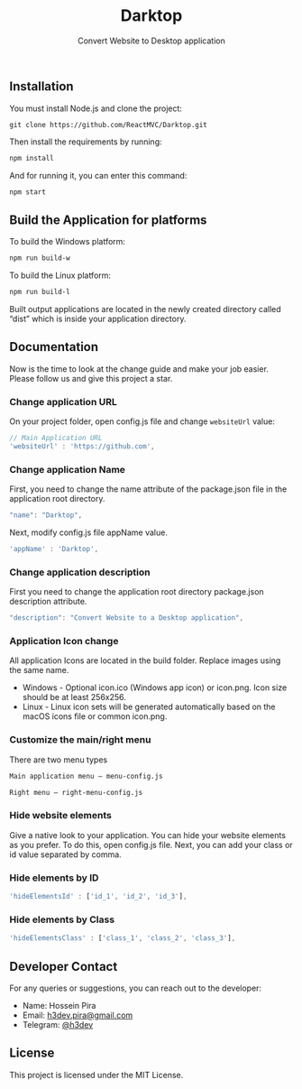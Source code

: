<h1 align="center">
Darktop
</h1>
<p align="center">
Convert Website to Desktop application
</p>
<br>
<h2>Installation</h2>

You must install Node.js and clone the project:  

```
git clone https://github.com/ReactMVC/Darktop.git
```

Then install the requirements by running:
```bash
npm install
```
And for running it, you can enter this command:
 ```bash
npm start
```

## Build the Application for platforms

To build the Windows platform:
```bash
npm run build-w
```
To build the Linux platform:
```bash
npm run build-l
```

Built output applications are located in the newly created directory called “dist” which is inside your application directory.

## Documentation
Now is the time to look at the change guide and make your job easier. Please follow us and give this project a star.

### Change application URL
On your project folder, open config.js file and change `websiteUrl` value:
```javascript
// Main Application URL
'websiteUrl' : 'https://github.com',
```

### Change application Name
First, you need to change the name attribute of the package.json file in the application root directory.
```javascript
"name": "Darktop",
```
Next, modify config.js file appName value.
```javascript
'appName' : 'Darktop',
```

### Change application description
First you need to change the application root directory package.json description attribute.
```javascript
"description": "Convert Website to a Desktop application",
```

### Application Icon change
All application Icons are located in the build folder. Replace images using the same name.
- Windows - Optional icon.ico (Windows app icon) or icon.png. Icon size should be at least 256x256.
- Linux - Linux icon sets will be generated automatically based on the macOS icons file or common icon.png.

### Customize the main/right menu
There are two menu types
```bash
Main application menu – menu-config.js
```
```bash
Right menu – right-menu-config.js
```


### Hide website elements
Give a native look to your application. You can hide your website elements as you prefer. To do this, open config.js file.
Next, you can add your class or id value separated by comma.

### Hide elements by ID
```javascript
'hideElementsId' : ['id_1', 'id_2', 'id_3'],
```

### Hide elements by Class
```javascript
'hideElementsClass' : ['class_1', 'class_2', 'class_3'],
```

## Developer Contact

For any queries or suggestions, you can reach out to the developer:

- Name: Hossein Pira
- Email: h3dev.pira@gmail.com
- Telegram: [@h3dev](https://t.me/h3dev)

## License

This project is licensed under the MIT License.
